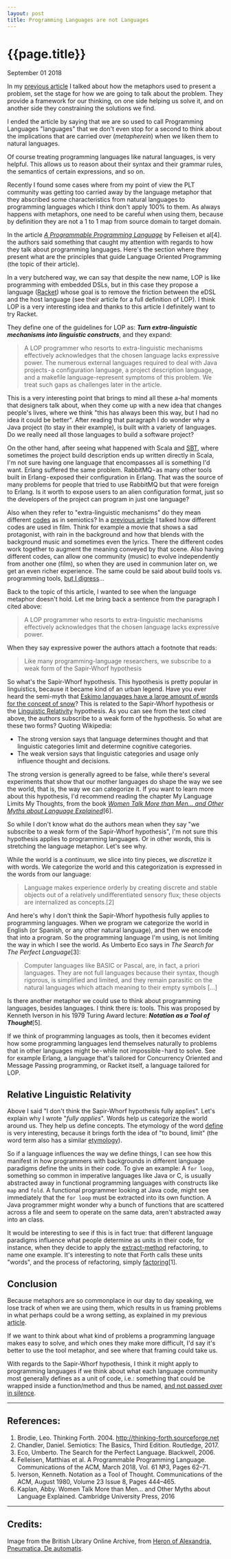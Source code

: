 ```yaml
---
layout: post
title: Programming Languages are not Languages
---
```

<meta name="twitter:card" content="summary_large_image">
<meta name="twitter:site" content="@old_sound">
<meta name="twitter:creator" content="@old_sound">
<meta name="twitter:title" content="Programming Languages are not Languages">
<meta name="twitter:description" content="Does the language metaphor applies to programming languages?">
<meta name="twitter:image" content="http://alvaro-videla.com/images/programming_languages.png">

# {{page.title}}

<span class="meta">September 01 2018</span>

In my [previous article](http://alvaro-videla.com/2018/08/the-power-of-generative-metaphor.html) I talked about how the metaphors used to present a problem, set the stage for how we are going to talk about the problem. They provide a framework for our thinking, on one side helping us solve it, and on another side they constraining the solutions we find.

I ended the article by saying that we are so used to call Programming Languages "languages" that we don't even stop for a second to think about the implications that are carried over (_metapherein_) when we liken them to natural languages.

Of course treating programming languages like natural languages, is very helpful. This allows us to reason about their syntax and their grammar rules, the semantics of certain expressions, and so on.

Recently I found some cases where from my point of view the PLT community was getting too carried away by the language metaphor that they abscribed some characteristics from natural languages to programming languages which I think don't apply 100% to them. As always happens with metaphors, one need to be careful when using them, because by definition they are not a 1 to 1 map from source domain to target domain.

In the article _[A Programmable Programming Language](https://cacm.acm.org/magazines/2018/3/225475-a-programmable-programming-language/fulltext)_ by Felleisen et al[4]. the authors said something that caught my attention with regards to how they talk about programming languages. Here's the section where they present what are the principles that guide Language Oriented Programming (the topic of their article).

In a very butchered way, we can say that despite the new name, LOP is like programming with embedded DSLs, but in this case they propose a language ([Racket](https://racket-lang.org/)) whose goal is to remove the friction between the eDSL and the host language (see their article for a full definition of LOP). I think LOP is a very interesting idea and thanks to this article I definitely want to try Racket.

They define one of the guidelines for LOP as: _**Turn extra-linguistic mechanisms into linguistic constructs**_, and they expand:

>A LOP programmer who resorts to extra-linguistic mechanisms effectively acknowledges that the chosen language lacks expressive power. The numerous external languages required to deal with Java projects - a configuration language, a project description language, and a makefile language-represent symptoms of this problem. We treat such gaps as challenges later in the article.

This is a very interesting point that brings to mind all these a-ha! moments that designers talk about, when they come up with a new idea that changes people's lives, where we think "this has always been this way, but I had no idea it could be better". After reading that paragraph I do wonder why a Java project (to stay in their example), is built with a variety of languages. Do we really need all those languages to build a software project?

On the other hand, after seeing what happened with Scala and [SBT](https://racket-lang.org/), where sometimes the project build description ends up written directly in Scala, I'm not sure having one language that encompasses all is something I'd want. Erlang suffered the same problem. RabbitMQ - as many other tools built in Erlang - exposed their configuration in Erlang. That was the source of many problems for people that tried to use RabbitMQ but that were foreign to Erlang. Is it worth to expose users to an alien configuration format, just so the developers of the project can program in just one language?

Also when they refer to "extra-linguistic mechanisms" do they mean different [codes](https://en.wikipedia.org/wiki/Code_%28semiotics%29) as in semiotics? In a [previous article](http://alvaro-videla.com/2018/08/a-veritable-system-of-intercodical-relations.html) I talked how different codes are used in film. Think for example a movie that shows a sad protagonist, with rain in the background and how that blends with the background music and sometimes even the lyrics. There the different codes work together to augment the meaning conveyed by that scene. Also having different codes, can allow one community (music) to evolve independently from another one (film), so when they are used in communion later on, we get an even richer experience. The same could be said about build tools vs. programming tools, [but I digress](https://increment.com/documentation/notes-on-the-synthesis-of-labyrinths/)…

Back to the topic of this article, I wanted to see when the language metaphor doesn't hold. Let me bring back a sentence from the paragraph I cited above:

>A LOP programmer who resorts to extra-linguistic mechanisms effectively acknowledges that the chosen language lacks expressive power.

When they say expressive power the authors attach a footnote that reads:

>Like many programming-language researchers, we subscribe to a weak form of the Sapir-Whorf hypothesis

So what's the Sapir-Whorf hypothesis. This hypothesis is pretty popular in linguistics, because it became kind of an urban legend. Have you ever heard the semi-myth that [Eskimo languages have a large amount of words for the concept of snow](https://medium.com/r/?url=https%3A%2F%2Fen.wikipedia.org%2Fwiki%2FEskimo_words_for_snow)? This is related to the Sapir-Whorf hypothesis or the [Linguistic Relativity](https://en.wikipedia.org/wiki/Linguistic_relativity) hypothesis. As you can see from the text cited above, the authors subscribe to a weak form of the hypothesis. So what are these two forms? Quoting Wikipedia:

- The strong version says that language determines thought and that linguistic categories limit and determine cognitive categories.
- The weak version says that linguistic categories and usage only influence thought and decisions.

The strong version is generally agreed to be false, while there's several experiments that show that our mother languages do shape the way we see the world, that is, the way we can categorize it. If you want to learn more about this hypothesis, I'd recommend reading the chapter My Language Limits My Thoughts, from the book _[Women Talk More than Men… and Other Myths about Language Explained](https://www.cambridge.org/core/books/women-talk-more-than-men/8532B2D22C70E5D3AEE4F9176AD29E7D)_[6].

So while I don't know what do the authors mean when they say "we subscribe to a weak form of the Sapir-Whorf hypothesis", I'm not sure this hypothesis applies to programming languages. Or in other words, this is stretching the language metaphor. Let's see why.

While the world is a _continuum_, we slice into tiny pieces, we _discretize_ it with words. We categorize the world and this categorization is expressed in the words from our language:

>Language makes experience orderly by creating discrete and stable objects out of a relatively undifferentiated sensory flux; these objects are internalized as concepts.[2]

And here's why I don't think the Sapir-Whorf hypothesis fully applies to programming languages. When we program we categorize the world in English (or Spanish, or any other natural language), and then we encode that into a program. So the programming language I'm using, is not limiting the way in which I see the world. As Umberto Eco says in _The Search for The Perfect Language_[3]:

>Computer languages like BASIC or Pascal, are, in fact, a priori languages. They are not full languages because their syntax, though rigorous, is simplified and limited, and they remain parasitic on the natural languages which attach meaning to their empty symbols […]

Is there another metaphor we could use to think about programming languages, besides languages. I think there is: tools. This was proposed by Kenneth Iverson in his 1979 Turing Award lecture: _**Notation as a Tool of Thought**_[5].

If we think of programming languages as tools, then it becomes evident how some programming languages lend themselves naturally to problems that in other languages might be - while not impossible - hard to solve. See for example Erlang, a language that's tailored for Concurrency Oriented and Message Passing programming, or Racket itself, a language tailored for LOP.

## Relative Linguistic Relativity ##

Above I said "I don't think the Sapir-Whorf hypothesis fully applies". Let's explain why I wrote "_fully applies_". Words help us categorize the world around us. They help us define concepts. The etymology of the word [define](https://www.etymonline.com/word/define#etymonline_v_914) is very interesting, because it brings forth the idea of "to bound, limit" (the word term also has a similar [etymology](https://www.etymonline.com/word/term#etymonline_v_10648)).

So if a language influences the way we define things, I can see how this manifest in how programmers with backgrounds in different language paradigms define the units in their code. To give an example: A `for loop`, something so common in imperative languages like Java or C, is usually abstracted away in functional programming languages with constructs like `map` and `fold`. A functional programmer looking at Java code, might see immediately that the `for loop` must be extracted into its own function. A Java programmer might wonder why a bunch of functions that are scattered across a file and seem to operate on the same data, aren't abstracted away into an class.

It would be interesting to see if this is in fact true: that different language paradigms influence what people determine as units in their code, for instance, when they decide to apply the [extract-method](https://refactoring.com/catalog/extractMethod.html) refactoring, to name one example. It's interesting to note that Forth calls these units "words", and the process of refactoring, simply [factoring](http://thinking-forth.sourceforge.net/)[1].

## Conclusion ##

Because metaphors are so commonplace in our day to day speaking, we lose track of when we are using them, which results in us framing problems in what perhaps could be a wrong setting, as explained in my previous [article](http://alvaro-videla.com/2018/08/the-power-of-generative-metaphor.html).

If we want to think about what kind of problems a programming language makes easy to solve, and which ones they make more difficult, I'd say it's better to use the tool metaphor, and see where that framing could take us.

With regards to the Sapir-Whorf hypothesis, I think it might apply to programming languages if we think about what each language community most generally defines as a unit of code, i.e.: something that could be wrapped inside a function/method and thus be named, [and not passed over in silence](https://en.wikipedia.org/wiki/Ludwig_Wittgenstein).


---

## References: ##

1. Brodie, Leo. Thinking Forth. 2004. http://thinking-forth.sourceforge.net
2. Chandler, Daniel. Semiotics: The Basics, Third Edition. Routledge, 2017.
3. Eco, Umberto. The Search for the Perfect Language. Blackwell, 2006.
4. Felleisen, Matthias et al. A Programmable Programming Language. Communications of the ACM, March 2018, Vol. 61 №3, Pages 62–71.
5. Iverson, Kenneth. Notation as a Tool of Thought. Communications of the ACM, August 1980, Volume 23 Issue 8, Pages 444–465.
6. Kaplan, Abby. Women Talk More than Men… and Other Myths about Language Explained. Cambridge University Press, 2016



---

## Credits: ##

Image from the British Library Online Archive, from [Heron of Alexandria, Pneumatica, De automatis](http://www.bl.uk/manuscripts/Viewer.aspx?ref=burney_ms_108_f077r).